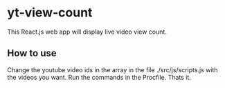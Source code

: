 # yt-view-count
This React.js web app will display live video view count.
## How to use
Change the youtube video ids in the array in the file ./src/js/scripts.js with the videos you want. Run the commands in the Procfile. Thats it.
